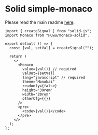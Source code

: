 # Solid simple-monaco

Please read the main readme [here](https://github.com/uwu/simple-monaco).

```tsx
import { createSignal } from "solid-js";
import Monaco from "@uwu/monaco-solid";

export default () => {
  const [val, setVal] = createSignal("");

  return (
    <>
      <Monaco
        value={val()} // required
        valOut={setVal}
        lang="javascript" // required
        theme="Monokai"
        readonly={false}
        height="30rem"
        width="20rem"
        otherCfg={{}}
      />
      <pre>
        <code>{val()}</code>
      </pre>
    </>
  );
};
```
